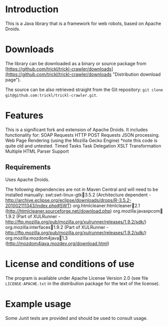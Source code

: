 Introduction
============
This is a Java library that is a framework for web robots, based on Apache Droids.

Downloads
=========
The library can be downloaded as a binary or source package from [https://github.com/trickl/trickl-crawler/downloads](https://github.com/trickl/trickl-crawler/downloads "Distribution download page").

The source can be also retrieved straight from the Git repository: `git clone git@github.com:trickl/trickl-crawler.git`.

Features
========
This is a significant fork and extension of Apache Droids.
It includes functionality for:
SOAP Requests
HTTP POST Requests
JSON processing.
Web Page Rendering (using the Mozilla Gecko Engine) *note this code is quite old and untested.
Timed Tasks
Task Delegation
XSLT Transformation
Multiple HTML Parser Support

Requirements
------------
Uses Apache Droids.

The following dependencies are not in Maven Central and will need to be installed manually:
swt:swt-linux-gtk:jar:3.5.2 (Architecture dependent - http://archive.eclipse.org/eclipse/downloads/drops/R-3.5.2-201002111343/index.php#SWT)
org.htmlcleaner:htmlcleaner:jar:2.1 (http://htmlcleaner.sourceforge.net/download.php)
org.mozilla:javaxpcom:jar:1.9.2 (Part of XULRunner - http://ftp.mozilla.org/pub/mozilla.org/xulrunner/releases/1.9.2/sdk/)
org.mozilla:interfaces:jar:1.9.2 (Part of XULRunner - http://ftp.mozilla.org/pub/mozilla.org/xulrunner/releases/1.9.2/sdk/)
org.mozilla:mozdom4java:jar:1.3 (http://mozdom4java.mozdev.org/download.html)


License and conditions of use
=============================
The program is available under Apache License Version 2.0 (see file `LICENSE-APACHE.txt` in the distribution package for the text of the license).

Example usage
=============
Some Junit tests are provided and should be used to consult usage.
